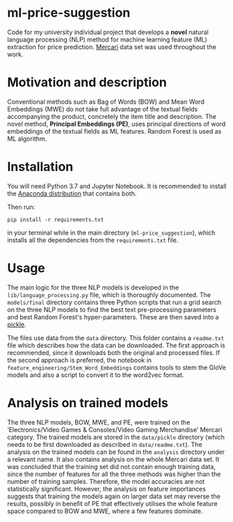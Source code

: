 # ml-price-suggestion
Code for my university individual project that develops a **novel** natural language processing (NLP) method for machine learning feature (ML) extraction for price prediction. [Mercari](https://www.kaggle.com/c/mercari-price-suggestion-challenge/data) data set was used throughout the work.


# Motivation and description
Conventional methods such as Bag of Words (BOW) and Mean Word Embeddings (MWE) do not take full advantage of the textual fields accompanying the product, concretely the item title and description. The novel method, **Principal Embeddings (PE)**, uses principal directions of word embeddings of the textual fields as ML features. Random Forest is used as ML algorithm. 

# Installation
You will need Python 3.7 and Jupyter Notebook. It is recommended to install the [Anaconda distribution](https://www.anaconda.com/distribution/) that contains both.

Then run:
```
pip install -r requirements.txt
```
in your terminal while in the main directory (`ml-price_suggestion`), which installs all the dependencies from the `requirements.txt` file.


# Usage
The main logic for the three NLP models is developed in the `lib/language_processing.py` file, which is thoroughly documented. The `models/final` directory contains three Python scripts that run a grid search on the three NLP models to find the best text pre-processing parameters and best Random Forest's hyper-parameters. These are then saved into a [pickle](https://docs.python.org/3/library/pickle.html).

The files use data from the `data` directory. This folder contains a `readme.txt` file which describes how the data can be downloaded. The first approach is recommended, since it downloads both the original and processed files. If the second approach is preferred, the notebook in `feature_engineering/Stem_Word_Embeddings` contains tools to stem the GloVe models and also a script to convert it to the word2vec format.

# Analysis on trained models
The three NLP models, BOW, MWE, and PE, were trained on the ‘Electronics/Video Games & Consoles/Video Gaming Merchandise’ Mercari category. The trained models are stored in the `data/pickle` directory (which needs to be first downloaded as described in `data/readme.txt`). The analysis on the trained models can be found in the `analysis` directory under a relevant name. It also contains analysis on the whole Mercari data set. It was concluded that the training set did not contain enough training data, since the number of features for all the three methods was higher than the number of training samples. Therefore, the model accuracies are not statistically significant. However, the analysis on feature importances suggests that training the models again on larger data set may reverse the results, possibly in benefit of PE that effectively utilises the whole feature space compared to BOW and MWE, where a few features dominate.
